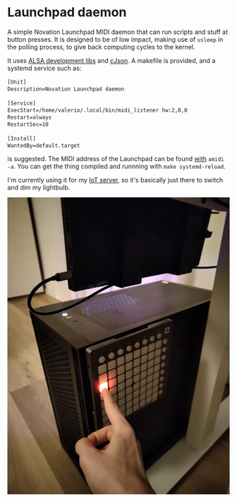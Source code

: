 # Launchpad daemon

A simple Novation Launchpad MIDI daemon that can run scripts and stuff at button presses. It is designed to be of low impact, making use of `usleep` in the polling process, to give back computing cycles to the kernel.

It uses [ALSA development libs](https://archlinux.org/packages/extra/x86_64/alsa-lib/) and [cJson](https://github.com/DaveGamble/cJSON). A makefile is provided, and a systemd service such as:

```
[Unit]
Description=Novation Launchpad daemon

[Service]
ExecStart=/home/valerio/.local/bin/midi_listener hw:2,0,0
Restart=always
RestartSec=10

[Install]
WantedBy=default.target
```

is suggested. The MIDI address of the Launchpad can be found [with](https://archlinux.org/packages/extra/x86_64/alsa-utils/) `amidi -a`. You can get the thing compiled and runnning with `make systemd-reload`.

I'm currently using it for my [IoT server](https://github.com/iacobucci/iot-server), so it's basically just there to switch and dim my lightbulb.

![](res/pic_or_it_didnt_happen.webp)